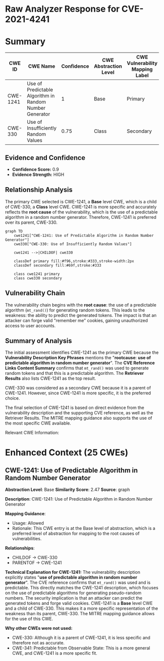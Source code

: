 # Raw Analyzer Response for CVE-2021-4241

# Summary
| CWE ID  | CWE Name                                                                  | Confidence | CWE Abstraction Level | CWE Vulnerability Mapping Label | CWE-Vulnerability Mapping Notes |
| ------- | ------------------------------------------------------------------------- | ---------- | --------------------- | ------------------------------- | ------------------------------- |
| CWE-1241 | Use of Predictable Algorithm in Random Number Generator                    | 1          | Base                  | Primary                         | Allowed                        |
| CWE-330  | Use of Insufficiently Random Values                                       | 0.75       | Class                 | Secondary                       | Discouraged                    |

## Evidence and Confidence

*   **Confidence Score:** 0.9
*   **Evidence Strength:** HIGH

## Relationship Analysis
The primary CWE selected is CWE-1241, a **Base** level CWE, which is a child of CWE-330, a **Class** level CWE. CWE-1241 is more specific and accurately reflects the **root cause** of the vulnerability, which is the use of a predictable algorithm in a random number generator. Therefore, CWE-1241 is preferred over its parent, CWE-330.

```mermaid
graph TD
    cwe1241["CWE-1241: Use of Predictable Algorithm in Random Number Generator"]
    cwe330["CWE-330: Use of Insufficiently Random Values"]
    
    cwe1241 -->|CHILDOF| cwe330
    
    classDef primary fill:#f96,stroke:#333,stroke-width:2px
    classDef secondary fill:#69f,stroke:#333
    
    class cwe1241 primary
    class cwe330 secondary
```

## Vulnerability Chain
The vulnerability chain begins with the **root cause**: the use of a predictable algorithm (`mt_rand()`) for generating random tokens. This leads to the weakness: the ability to predict the generated tokens. The impact is that an attacker can forge valid "remember me" cookies, gaining unauthorized access to user accounts.

## Summary of Analysis
The initial assessment identifies CWE-1241 as the primary CWE because the **Vulnerability Description Key Phrases** mentions the "**rootcause**: **use of predictable algorithm in random number generator**". The **CVE Reference Links Content Summary** confirms that `mt_rand()` was used to generate random tokens and that this is a predictable algorithm. The **Retriever Results** also lists CWE-1241 as the top result.

CWE-330 was considered as a secondary CWE because it is a parent of CWE-1241. However, since CWE-1241 is more specific, it is the preferred choice.

The final selection of CWE-1241 is based on direct evidence from the vulnerability description and the supporting CVE reference, as well as the Retriever Results. The MITRE mapping guidance also supports the use of the most specific CWE available.

Relevant CWE Information:

# Enhanced Context (25 CWEs)

## CWE-1241: Use of Predictable Algorithm in Random Number Generator
**Abstraction Level**: Base
**Similarity Score**: 2.47
**Source**: graph

**Description**:
CWE-1241: Use of Predictable Algorithm in Random Number Generator

**Mapping Guidance**:
- Usage: Allowed
- Rationale: This CWE entry is at the Base level of abstraction, which is a preferred level of abstraction for mapping to the root causes of vulnerabilities.

**Relationships**:
- CHILDOF -> CWE-330
- PARENTOF -> CWE-1241

**Technical Explanation for CWE-1241:**
The vulnerability description explicitly states "**use of predictable algorithm in random number generator**". The CVE reference confirms that `mt_rand()` was used and is predictable. This directly matches the CWE-1241 description, which focuses on the use of predictable algorithms for generating pseudo-random numbers. The security implication is that an attacker can predict the generated tokens and forge valid cookies. CWE-1241 is a **Base** level CWE and a child of CWE-330. This makes it a more specific representation of the weakness than its parent, CWE-330. The MITRE mapping guidance allows for the use of this CWE.

**Why other CWEs were not used:**
- CWE-330: Although it is a parent of CWE-1241, it is less specific and therefore not as accurate.
- CWE-341: Predictable from Observable State: This is a more general CWE, and CWE-1241 is a more specific fit.